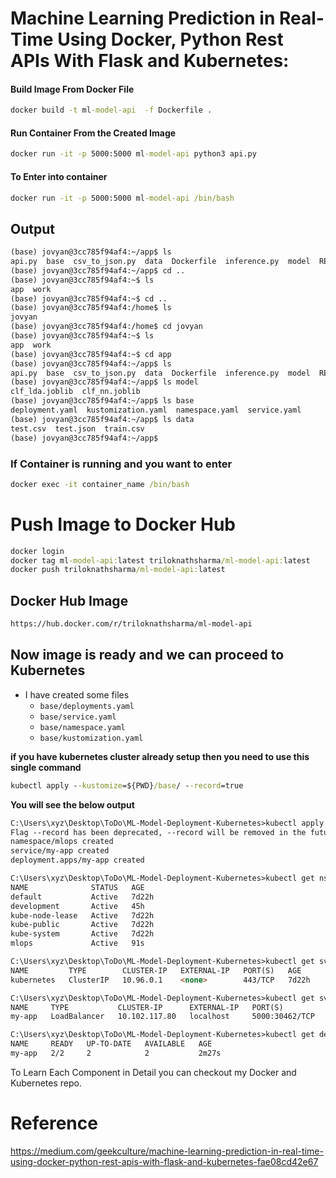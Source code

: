 # Machine Learning Prediction in Real-Time Using Docker, Python Rest APIs With Flask and Kubernetes: 

#### Build Image From Docker File
```cmd
docker build -t ml-model-api  -f Dockerfile .
```

#### Run Container From the Created Image
```cmd
docker run -it -p 5000:5000 ml-model-api python3 api.py
```


#### To Enter into container
```cmd
docker run -it -p 5000:5000 ml-model-api /bin/bash
```
## Output
```md
(base) jovyan@3cc785f94af4:~/app$ ls
api.py  base  csv_to_json.py  data  Dockerfile  inference.py  model  README.md  requirements.txt  train.py
(base) jovyan@3cc785f94af4:~/app$ cd ..
(base) jovyan@3cc785f94af4:~$ ls
app  work
(base) jovyan@3cc785f94af4:~$ cd ..
(base) jovyan@3cc785f94af4:/home$ ls
jovyan
(base) jovyan@3cc785f94af4:/home$ cd jovyan
(base) jovyan@3cc785f94af4:~$ ls
app  work
(base) jovyan@3cc785f94af4:~$ cd app
(base) jovyan@3cc785f94af4:~/app$ ls
api.py  base  csv_to_json.py  data  Dockerfile  inference.py  model  README.md  requirements.txt  train.py
(base) jovyan@3cc785f94af4:~/app$ ls model
clf_lda.joblib  clf_nn.joblib
(base) jovyan@3cc785f94af4:~/app$ ls base
deployment.yaml  kustomization.yaml  namespace.yaml  service.yaml
(base) jovyan@3cc785f94af4:~/app$ ls data
test.csv  test.json  train.csv
(base) jovyan@3cc785f94af4:~/app$
```

### If Container is running and you want to enter
```cmd
docker exec -it container_name /bin/bash
```


# Push Image to Docker Hub
```cmd
docker login
docker tag ml-model-api:latest triloknathsharma/ml-model-api:latest
docker push triloknathsharma/ml-model-api:latest
```

## Docker Hub Image
```cmd
https://hub.docker.com/r/triloknathsharma/ml-model-api
```


## Now image is ready and we can proceed to Kubernetes
- I have created some files 
    - `base/deployments.yaml`
    - `base/service.yaml`
    - `base/namespace.yaml`
    - `base/kustomization.yaml`


**if you have kubernetes cluster already setup then you need to use this single command**
```cmd
kubectl apply --kustomize=${PWD}/base/ --record=true
```

**You will see the below output**

```md
C:\Users\xyz\Desktop\ToDo\ML-Model-Deployment-Kubernetes>kubectl apply --kustomize=.\base\ --record=true
Flag --record has been deprecated, --record will be removed in the future
namespace/mlops created
service/my-app created
deployment.apps/my-app created

C:\Users\xyz\Desktop\ToDo\ML-Model-Deployment-Kubernetes>kubectl get ns
NAME              STATUS   AGE
default           Active   7d22h
development       Active   45h
kube-node-lease   Active   7d22h
kube-public       Active   7d22h
kube-system       Active   7d22h
mlops             Active   91s

C:\Users\xyz\Desktop\ToDo\ML-Model-Deployment-Kubernetes>kubectl get svc
NAME         TYPE        CLUSTER-IP   EXTERNAL-IP   PORT(S)   AGE
kubernetes   ClusterIP   10.96.0.1    <none>        443/TCP   7d22h

C:\Users\xyz\Desktop\ToDo\ML-Model-Deployment-Kubernetes>kubectl get svc -n mlops
NAME     TYPE           CLUSTER-IP      EXTERNAL-IP   PORT(S)          AGE
my-app   LoadBalancer   10.102.117.80   localhost     5000:30462/TCP   114s

C:\Users\xyz\Desktop\ToDo\ML-Model-Deployment-Kubernetes>kubectl get deploy -n mlops
NAME     READY   UP-TO-DATE   AVAILABLE   AGE
my-app   2/2     2            2           2m27s
```

To Learn Each Component in Detail you can checkout my Docker and Kubernetes repo.


# Reference
https://medium.com/geekculture/machine-learning-prediction-in-real-time-using-docker-python-rest-apis-with-flask-and-kubernetes-fae08cd42e67